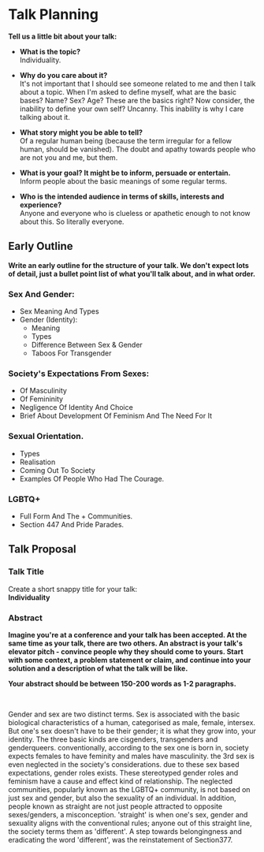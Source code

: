 # Talk Planning
<b> Tell us a little bit about your talk: </b>

- <b>What is the topic? </b> <br>
Individuality.

- <b>Why do you care about it? </b><br>
It's not important that I should see someone related to me and then I talk about a topic. When I'm asked to define myself, what are the basic bases? Name? Sex? Age?
These are the basics right? Now consider, the inability to define your own self? Uncanny. This inability is why I care talking about it.

- <b>What story might you be able to tell? </b><br>
Of a regular human being (because the term irregular for a fellow human, should be vanished). The doubt and apathy towards people who are not you and me, but them.

- <b>What is your goal? It might be to inform, persuade or entertain. </b><br>
Inform people about the basic meanings of some regular terms. 

- <b>Who is the intended audience in terms of skills, interests and experience? </b><br>
Anyone and everyone who is clueless or apathetic enough to not know about this. So literally everyone.

## Early Outline
<b>Write an early outline for the structure of your talk. We don't expect lots of detail, just a bullet point list of what you'll talk about, and in what order.
<br></b>
### Sex And Gender:
- Sex Meaning And Types
- Gender (Identity): 
  - Meaning
  - Types
  - Difference Between Sex & Gender
  - Taboos For Transgender
### Society's Expectations From Sexes:
- Of Masculinity
- Of Femininity
- Negligence Of Identity And Choice
- Brief About Development Of Feminism And The Need For It
### Sexual Orientation.  
- Types
- Realisation
- Coming Out To Society
- Examples Of People Who Had The Courage.
### LGBTQ+
- Full Form And The + Communities.
- Section 447 And Pride Parades.

## Talk Proposal
### Talk Title
Create a short snappy title for your talk: <br>
<b> Individuality </b>
### Abstract
<b>Imagine you're at a conference and your talk has been accepted. At the same time as your talk, there are two others. An abstract is your talk's elevator pitch - convince people why they should come to yours. Start with some context, a problem statement or claim, and continue into your solution and a description of what the talk will be like.

Your abstract should be between 150-200 words as 1-2 paragraphs. </b>

<br>

Gender and sex are two distinct terms. Sex is associated with the basic biological characteristics of a human, categorised as male, female, intersex. But one's sex doesn't have to be their gender; it is what they grow into, your identity. The three basic kinds are cisgenders, transgenders and genderqueers. conventionally, according to the sex one is born in, society expects females to have feminity and males have masculinity. the 3rd sex is even neglected in the society's considerations. due to these sex based expectations, gender roles exists. These stereotyped gender roles and feminism have a cause and effect kind of relationship. The neglected communities, popularly known as the LGBTQ+ community, is not based on just sex and gender, but also the sexuality of an individual. In addition, people known as straight are not just people attracted to opposite sexes/genders, a misconception. 'straight' is when one's sex, gender and sexuality aligns with the conventional rules; anyone out of this straight line, the society terms them as 'different'. A step towards belongingness and eradicating the word 'different', was the reinstatement of Section377.
